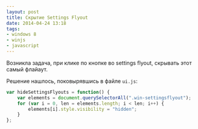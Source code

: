 ```yaml
---
layout: post
title: Скрытие Settings Flyout
date: 2014-04-24 13:18
tags:
- windows 8
- winjs
- javascript
---
```


Возникла задача, при клике по кнопке во settings flyout, скрывать этот самый флайаут.

Решение нашлось, поковырявшись в файле `ui.js`:

```js
var hideSettingsFlyouts = function() {
	var elements = document.querySelectorAll(".win-settingsflyout");
	for (var i = 0, len = elements.length; i < len; i++) {
		elements[i].style.visibility = "hidden";
	}
};
```
